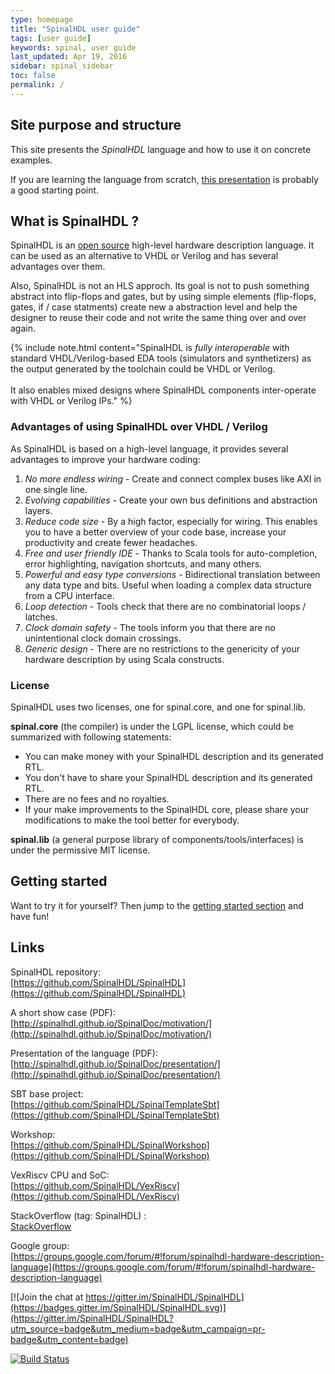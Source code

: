 ```yaml
---
type: homepage
title: "SpinalHDL user guide"
tags: [user guide]
keywords: spinal, user guide
last_updated: Apr 19, 2016
sidebar: spinal_sidebar
toc: false
permalink: /
---
```


## Site purpose and structure
This site presents the *SpinalHDL* language and how to use it on concrete examples.

If you are learning the language from scratch, [this presentation](/SpinalDoc/presentation/) is probably a good starting point.

## What is SpinalHDL ?
SpinalHDL is an [open source](https://github.com/SpinalHDL/SpinalHDL) high-level hardware description language. It can be used as an alternative to VHDL or Verilog and has several advantages over them.

Also, SpinalHDL is not an HLS approch. Its goal is not to push something abstract into flip-flops and gates, but by using simple elements (flip-flops, gates, if / case statments) create new a abstraction level and help the designer to reuse their code and not write the same thing over and over again.

{% include note.html content="SpinalHDL is *fully interoperable* with standard VHDL/Verilog-based EDA tools (simulators and synthetizers) as the output generated by the toolchain could be VHDL or Verilog. <br/><br/>It also enables mixed designs where SpinalHDL components inter-operate with VHDL or Verilog IPs." %}

### Advantages of using SpinalHDL over VHDL / Verilog
As SpinalHDL is based on a high-level language, it provides several advantages to improve your hardware coding:

1. *No more endless wiring* - Create and connect complex buses like AXI in one single line.
1. *Evolving capabilities* - Create your own bus definitions and abstraction layers.
1. *Reduce code size* - By a high factor, especially for wiring. This enables you to have a better overview of your code base, increase your productivity and create fewer headaches.
1. *Free and user friendly IDE* - Thanks to Scala tools for auto-completion, error highlighting, navigation shortcuts, and many others.
1. *Powerful and easy type conversions* - Bidirectional translation between any data type and bits. Useful when loading a complex data structure from a CPU interface.
1. *Loop detection* - Tools check that there are no combinatorial loops / latches.
1. *Clock domain safety* - The tools inform you that there are no unintentional clock domain crossings.
1. *Generic design* - There are no restrictions to the genericity of your hardware description by using Scala constructs.

### License
SpinalHDL uses two licenses, one for spinal.core, and one for spinal.lib.

**spinal.core** (the compiler) is under the LGPL license, which could be summarized with following statements:

- You can make money with your SpinalHDL description and its generated RTL.
- You don't have to share your SpinalHDL description and its generated RTL.
- There are no fees and no royalties.
- If your make improvements to the SpinalHDL core, please share your modifications to make the tool better for everybody.

**spinal.lib** (a general purpose library of components/tools/interfaces) is under the permissive MIT license.

## Getting started
Want to try it for yourself? Then jump to the [getting started section](/SpinalDoc/spinal_getting_started) and have fun!

## Links
SpinalHDL repository:                     <br> [https://github.com/SpinalHDL/SpinalHDL](https://github.com/SpinalHDL/SpinalHDL)

A short show case (PDF): <br>
[http://spinalhdl.github.io/SpinalDoc/motivation/](http://spinalhdl.github.io/SpinalDoc/motivation/)

Presentation of the language (PDF):   <br> [http://spinalhdl.github.io/SpinalDoc/presentation/](http://spinalhdl.github.io/SpinalDoc/presentation/)

SBT base project:               <br> [https://github.com/SpinalHDL/SpinalTemplateSbt](https://github.com/SpinalHDL/SpinalTemplateSbt)

Workshop:                       <br> [https://github.com/SpinalHDL/SpinalWorkshop](https://github.com/SpinalHDL/SpinalWorkshop)

VexRiscv CPU and SoC: <br>
[https://github.com/SpinalHDL/VexRiscv](https://github.com/SpinalHDL/VexRiscv)

StackOverflow (tag: SpinalHDL) :    <br> [StackOverflow](https://stackoverflow.com/)

Google group:                   <br> [https://groups.google.com/forum/#!forum/spinalhdl-hardware-description-language](https://groups.google.com/forum/#!forum/spinalhdl-hardware-description-language)

[![Join the chat at https://gitter.im/SpinalHDL/SpinalHDL](https://badges.gitter.im/SpinalHDL/SpinalHDL.svg)](https://gitter.im/SpinalHDL/SpinalHDL?utm_source=badge&utm_medium=badge&utm_campaign=pr-badge&utm_content=badge)

[![Build Status](https://travis-ci.org/SpinalHDL/SpinalHDL.svg?branch=master)](https://travis-ci.org/SpinalHDL/SpinalHDL)

